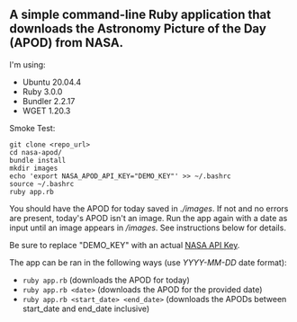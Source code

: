 ## A simple command-line Ruby application that downloads the Astronomy Picture of the Day (APOD) from NASA.

I'm using:
- Ubuntu 20.04.4
- Ruby 3.0.0
- Bundler 2.2.17
- WGET 1.20.3

Smoke Test:
```
git clone <repo_url>
cd nasa-apod/
bundle install
mkdir images
echo 'export NASA_APOD_API_KEY="DEMO_KEY"' >> ~/.bashrc
source ~/.bashrc
ruby app.rb
```

You should have the APOD for today saved in *./images*. If not and no errors are present, today's APOD isn't an image. Run the app again with a date as input until an image appears in */images*. See instructions below for details.

Be sure to replace "DEMO_KEY" with an actual [NASA API Key](https://api.nasa.gov/#signUp).

The app can be ran in the following ways (use *YYYY-MM-DD* date format):
- `ruby app.rb` (downloads the APOD for today)
- `ruby app.rb <date>` (downloads the APOD for the provided date)
- `ruby app.rb <start_date> <end_date>` (downloads the APODs between start_date and end_date inclusive)
